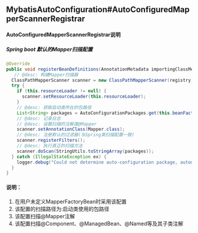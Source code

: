 ## MybatisAutoConfiguration#AutoConfiguredMapperScannerRegistrar

#### AutoConfiguredMapperScannerRegistrar说明
##### Spring boot 默认的Mapper扫描配置
```java
@Override
public void registerBeanDefinitions(AnnotationMetadata importingClassMetadata, BeanDefinitionRegistry registry) {
   // @desc: 构建Mapper扫描器
  ClassPathMapperScanner scanner = new ClassPathMapperScanner(registry);
  try {
    if (this.resourceLoader != null) {
      scanner.setResourceLoader(this.resourceLoader);
    }
    // @desc: 获取启动类所在的包路径
    List<String> packages = AutoConfigurationPackages.get(this.beanFactory);
    // @desc: 记录日志
    // @desc: 设置扫描的注解类@Mapper
    scanner.setAnnotationClass(Mapper.class);
    // @desc: 注册默认的过滤器(与Spring类扫描配置一致)
    scanner.registerFilters();
    // @desc: 执行真正的扫描方法
    scanner.doScan(StringUtils.toStringArray(packages));
  } catch (IllegalStateException ex) {
    logger.debug("Could not determine auto-configuration package, automatic mapper scanning disabled.", ex);
  }
}
```

#### 说明：

1. 在用户未定义MapperFactoryBean时采用该配置
2. 该配置的扫描路径为:启动类使用的包路径
3. 该配置扫描@Mapper注解
4. 该配置扫描@Component、@ManagedBean、@Named等及其子类注解
